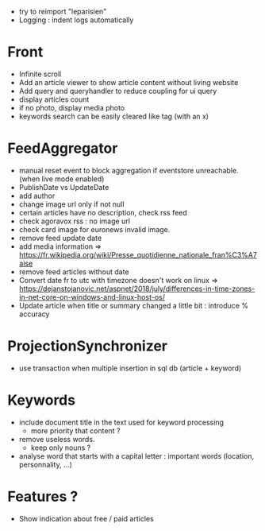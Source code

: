 * try to reimport "leparisien"
* Logging : indent logs automatically

# Front
* Infinite scroll
* Add an article viewer to show article content without living website
* Add query and queryhandler to reduce coupling for ui query
* display articles count
* if no photo, display media photo
* keywords search can be easily cleared like tag (with an x)

# FeedAggregator 
* manual reset event to block aggregation if eventstore unreachable. (when live mode enabled)
* PublishDate vs UpdateDate
* add author
* change image url only if not null
* certain articles have no description, check rss feed
* check agoravox rss : no image url
* check card image for euronews invalid image.
* remove feed update date
* add media information
  => https://fr.wikipedia.org/wiki/Presse_quotidienne_nationale_fran%C3%A7aise
* remove feed articles without date
* Convert date fr to utc with timezone doesn't work on linux
  => https://dejanstojanovic.net/aspnet/2018/july/differences-in-time-zones-in-net-core-on-windows-and-linux-host-os/
* Update article when title or summary changed a little bit : introduce % accuracy

# ProjectionSynchronizer
* use transaction when multiple insertion in sql db (article + keyword)

# Keywords
* include document title in the text used for keyword processing
  * more priority that content ?
* remove useless words.
  * keep only nouns ? 
* analyse word that starts with a capital letter : important words (location, personnality, ...)

# Features ?
* Show indication about free / paid articles